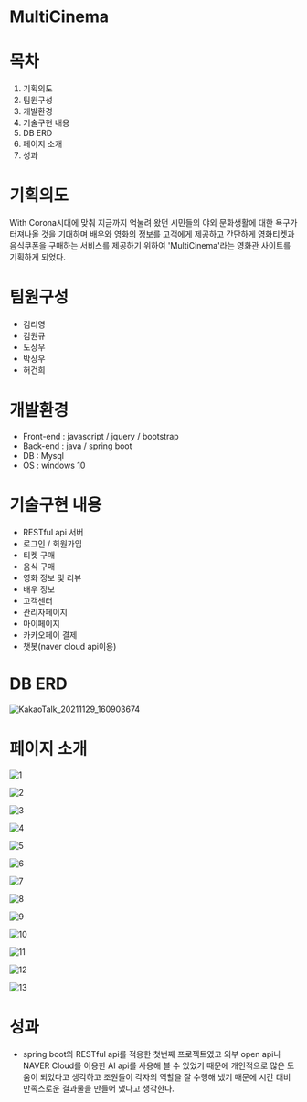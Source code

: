 # MultiCinema

# 목차

1. 기획의도
2. 팀원구성
3. 개발환경
4. 기술구현 내용
5. DB ERD
6. 페이지 소개
7. 성과

# 기획의도

With Corona시대에 맞춰 지금까지 억눌려 왔던 시민들의 야외 문화생활에 대한 욕구가 터져나올 것을 기대하며 배우와 영화의 정보를 고객에게 제공하고 간단하게 영화티켓과 음식쿠폰을 구매하는 서비스를 제공하기 위하여 'MultiCinema'라는 영화관 사이트를 기획하게 되었다. 

# 팀원구성

* 김리영
* 김원규
* 도상우
* 박상우
* 허건희

# 개발환경

* Front-end : javascript / jquery / bootstrap
* Back-end : java / spring boot
* DB : Mysql
* OS : windows 10

# 기술구현 내용

* RESTful api 서버
* 로그인 / 회원가입
* 티켓 구매
* 음식 구매
* 영화 정보 및 리뷰
* 배우 정보
* 고객센터
* 관리자페이지
* 마이페이지
* 카카오페이 결제
* 챗봇(naver cloud api이용)

# DB ERD

![KakaoTalk_20211129_160903674](README.assets/KakaoTalk_20211129_160903674.png)

# 페이지 소개

![1](README.assets/1.png)

![2](README.assets/2.png)

![3](README.assets/3.png)

![4](README.assets/4.png)

![5](README.assets/5.png)

![6](README.assets/6.png)

![7](README.assets/7.png)

![8](README.assets/8.png)

![9](README.assets/9.png)

![10](README.assets/10.png)

![11](README.assets/11.png)

![12](README.assets/12.png)

![13](README.assets/13.png)

# 성과

* spring boot와 RESTful api를 적용한 첫번째 프로젝트였고 외부 open api나 NAVER Cloud를 이용한 AI api를 사용해 볼 수 있었기 때문에 개인적으로 많은 도움이 되었다고 생각하고 조원들이 각자의 역할을 잘 수행해 냈기 때문에 시간 대비 만족스로운 결과물을 만들어 냈다고 생각한다.
